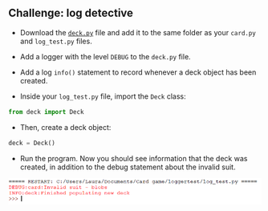 ## Challenge: log detective

+ Download the [`deck.py`](resources/deck.py) file and add it to the same folder as your `card.py` and `log_test.py` files.

+ Add a logger with the level `DEBUG` to the `deck.py` file.

+ Add a log `info()` statement to record whenever a deck object has been created.

+ Inside your `log_test.py` file, import the `Deck` class:

```python
from deck import Deck
```

+ Then, create a deck object:

```python
deck = Deck()
```

+ Run the program. Now you should see information that the deck was created, in addition to the debug statement about the invalid suit.

![Info log](images/info-log.png)
